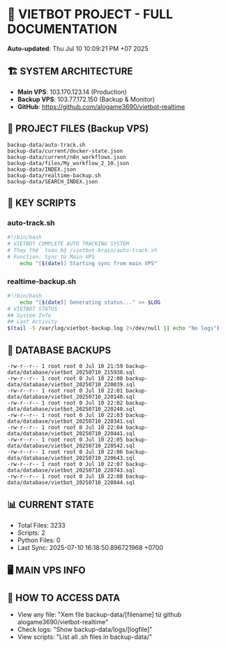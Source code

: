 # 🤖 VIETBOT PROJECT - FULL DOCUMENTATION
**Auto-updated**: Thu Jul 10 10:09:21 PM +07 2025

## 🏗️ SYSTEM ARCHITECTURE
- **Main VPS**: 103.170.123.14 (Production)
- **Backup VPS**: 103.77.172.150 (Backup & Monitor)
- **GitHub**: https://github.com/alogame3690/vietbot-realtime

## 📁 PROJECT FILES (Backup VPS)
```
backup-data/auto-track.sh
backup-data/current/docker-state.json
backup-data/current/n8n_workflows.json
backup-data/files/My_workflow_2_10.json
backup-data/INDEX.json
backup-data/realtime-backup.sh
backup-data/SEARCH_INDEX.json
```

## 🔧 KEY SCRIPTS
### auto-track.sh
```bash
#!/bin/bash
# VIETBOT COMPLETE AUTO TRACKING SYSTEM
# Thay thế toàn bộ /vietbot-brain/auto-track.sh
# Function: Sync từ Main VPS
    echo "[$(date)] Starting sync from main VPS"
```
### realtime-backup.sh
```bash
#!/bin/bash
    echo "[$(date)] Generating status..." >> $LOG
# VIETBOT STATUS
## System Info
## Last Activity
$(tail -5 /var/log/vietbot-backup.log 2>/dev/null || echo "No logs")
```

## 💾 DATABASE BACKUPS
```
-rw-r--r-- 1 root root 0 Jul 10 21:59 backup-data/database/vietbot_20250710_215938.sql
-rw-r--r-- 1 root root 0 Jul 10 22:00 backup-data/database/vietbot_20250710_220039.sql
-rw-r--r-- 1 root root 0 Jul 10 22:01 backup-data/database/vietbot_20250710_220140.sql
-rw-r--r-- 1 root root 0 Jul 10 22:02 backup-data/database/vietbot_20250710_220240.sql
-rw-r--r-- 1 root root 0 Jul 10 22:03 backup-data/database/vietbot_20250710_220341.sql
-rw-r--r-- 1 root root 0 Jul 10 22:04 backup-data/database/vietbot_20250710_220441.sql
-rw-r--r-- 1 root root 0 Jul 10 22:05 backup-data/database/vietbot_20250710_220542.sql
-rw-r--r-- 1 root root 0 Jul 10 22:06 backup-data/database/vietbot_20250710_220643.sql
-rw-r--r-- 1 root root 0 Jul 10 22:07 backup-data/database/vietbot_20250710_220743.sql
-rw-r--r-- 1 root root 0 Jul 10 22:08 backup-data/database/vietbot_20250710_220844.sql
```

## 📊 CURRENT STATE
- Total Files: 3233
- Scripts: 2
- Python Files: 0
- Last Sync: 2025-07-10 16:18:50.896721968 +0700

## 🖥️ MAIN VPS INFO


## 🚨 HOW TO ACCESS DATA
- View any file: "Xem file backup-data/[filename] từ github alogame3690/vietbot-realtime"
- Check logs: "Show backup-data/logs/[logfile]"
- View scripts: "List all .sh files in backup-data/"
